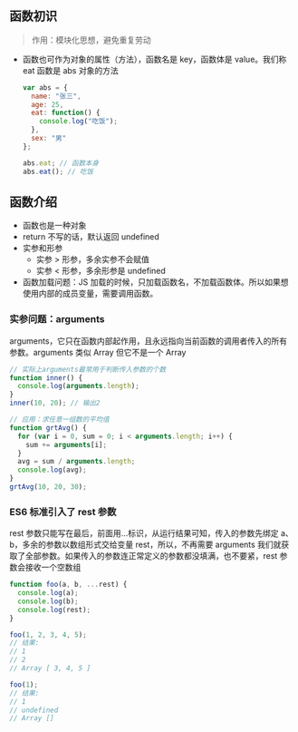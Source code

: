 ## 函数初识

> 作用：模块化思想，避免重复劳动

- 函数也可作为对象的属性（方法），函数名是 key，函数体是 value。我们称 eat 函数是 abs 对象的方法

  ```js
  var abs = {
    name: "张三",
    age: 25,
    eat: function() {
      console.log("吃饭");
    },
    sex: "男"
  };

  abs.eat; // 函数本身
  abs.eat(); // 吃饭
  ```

## 函数介绍

- 函数也是一种对象
- return 不写的话，默认返回 undefined
- 实参和形参
  - 实参 > 形参，多余实参不会赋值
  - 实参 < 形参，多余形参是 undefined
- 函数加载问题：JS 加载的时候，只加载函数名，不加载函数体。所以如果想使用内部的成员变量，需要调用函数。

### 实参问题：arguments

arguments，它只在函数内部起作用，且永远指向当前函数的调用者传入的所有参数。arguments 类似 Array 但它不是一个 Array

```js
// 实际上arguments最常用于判断传入参数的个数
function inner() {
  console.log(arguments.length);
}
inner(10, 20); // 输出2

// 应用：求任意一组数的平均值
function grtAvg() {
  for (var i = 0, sum = 0; i < arguments.length; i++) {
    sum += arguments[i];
  }
  avg = sum / arguments.length;
  console.log(avg);
}
grtAvg(10, 20, 30);
```

### ES6 标准引入了 rest 参数

rest 参数只能写在最后，前面用...标识，从运行结果可知，传入的参数先绑定 a、b，多余的参数以数组形式交给变量 rest，所以，不再需要 arguments 我们就获取了全部参数。如果传入的参数连正常定义的参数都没填满，也不要紧，rest 参数会接收一个空数组

```js
function foo(a, b, ...rest) {
  console.log(a);
  console.log(b);
  console.log(rest);
}

foo(1, 2, 3, 4, 5);
// 结果:
// 1
// 2
// Array [ 3, 4, 5 ]

foo(1);
// 结果:
// 1
// undefined
// Array []
```
